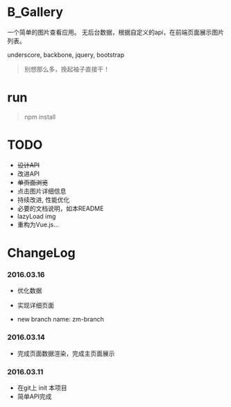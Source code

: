 # B_Gallery
一个简单的图片查看应用。
无后台数据，根据自定义的api，在前端页面展示图片列表。

underscore, backbone, jquery, bootstrap

> 别想那么多，挽起袖子直接干！

# run
> npm install

# TODO
- ~~设计API~~
- 改进API
- ~~单页面浏览~~
- 点击图片详细信息
- 持续改进, 性能优化
- 必要的文档说明，如本README
- lazyLoad img
- 重构为Vue.js...

# ChangeLog


### 2016.03.16
- 优化数据
- 实现详细页面

- new branch name: zm-branch


### 2016.03.14
- 完成页面数据渲染，完成主页面展示


### 2016.03.11
- 在git上 init 本项目
- 简单API完成